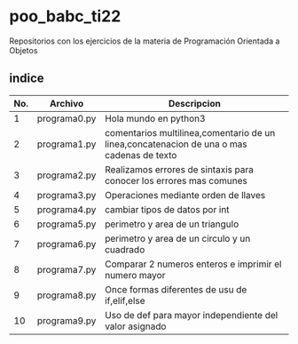 # poo_babc_ti22
Repositorios con los ejercicios de la materia de Programación Orientada  a Objetos 

## indice
|No.|Archivo|Descripcion|
|--|--|--|
|1|programa0.py|Hola mundo en python3|
|2|programa1.py|comentarios multilinea,comentario de un linea,concatenacion de una o mas cadenas de texto|
|3|programa2.py|Realizamos errores de sintaxis para conocer los errores mas comunes|
|4|programa3.py|Operaciones mediante orden de llaves|
|5|programa4.py|cambiar tipos de datos por int|
|6|programa5.py|perimetro y area de un triangulo|
|7|programa6.py|perimetro y area de un circulo y un cuadrado|
|8|programa7.py|Comparar 2 numeros enteros e imprimir el numero mayor|
|9|programa8.py|Once formas diferentes de usu de if,elif,else|
|10|programa9.py|Uso de def para mayor independiente del valor asignado|